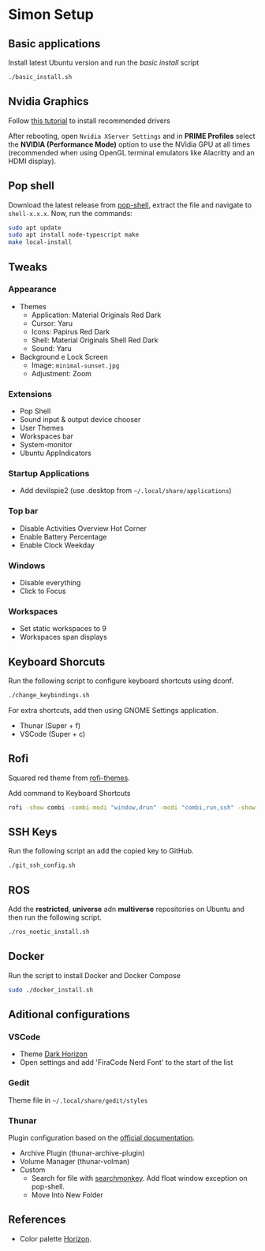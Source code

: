 # Simon Setup

## Basic applications

Install latest Ubuntu version and run the *basic install* script

```bash
./basic_install.sh
```

## Nvidia Graphics

Follow [this tutorial](https://linuxconfig.org/how-to-install-the-nvidia-drivers-on-ubuntu-20-04-focal-fossa-linux) to install recommended drivers

After rebooting, open `Nvidia XServer Settings` and in **PRIME Profiles** select the **NVIDIA (Performance Mode)** option to use the NVidia GPU at all times (recommended when using OpenGL terminal emulators like Alacritty and an HDMI display).

## Pop shell

Download the latest release from [pop-shell](https://github.com/pop-os/shell), extract the file and navigate to `shell-x.x.x`. Now, run the commands:

```bash
sudo apt update
sudo apt install node-typescript make
make local-install
```

## Tweaks

### Appearance

- Themes
    - Application: Material Originals Red Dark
    - Cursor: Yaru
    - Icons: Papirus Red Dark
    - Shell: Material Originals Shell Red Dark
    - Sound: Yaru
- Background e Lock Screen
    - Image: `minimal-sunset.jpg`
    - Adjustment: Zoom

### Extensions

- Pop Shell
- Sound input & output device chooser
- User Themes
- Workspaces bar
- System-monitor
- Ubuntu AppIndicators

### Startup Applications

- Add devilspie2 (use .desktop from `~/.local/share/applications`)

### Top bar

- Disable Activities Overview Hot Corner
- Enable Battery Percentage
- Enable Clock Weekday

### Windows

- Disable everything
- Click to Focus

### Workspaces

- Set static workspaces to 9
- Workspaces span displays

## Keyboard Shorcuts

Run the following script to configure keyboard shortcuts using dconf.

```bash
./change_keybindings.sh
```

For extra shortcuts, add then using GNOME Settings application.

- Thunar (Super + f)
- VSCode (Super + c)

## Rofi

Squared red theme from [rofi-themes](https://github.com/ulises-jeremias/rofi-themes).

Add command to Keyboard Shortcuts

```bash
rofi -show combi -combi-modi "window,drun" -modi "combi,run,ssh" -show-icons
```

## SSH Keys

Run the following script an add the copied key to GitHub.

```bash
./git_ssh_config.sh
```

## ROS

Add the **restricted**, **universe** adn **multiverse** repositories on Ubuntu and then run the following script.

```bash
./ros_noetic_install.sh
```

## Docker

Run the script to install Docker and Docker Compose

```bash
sudo ./docker_install.sh
```

## Aditional configurations

### VSCode

- Theme [Dark Horizon](https://github.com/mcagampan/dark-horizon)
- Open settings and add 'FiraCode Nerd Font' to the start of the list

### Gedit

Theme file in `~/.local/share/gedit/styles`

### Thunar

Plugin configuration based on the [official documentation](https://docs.xfce.org/xfce/thunar/start#thunar_plugins).
- Archive Plugin (thunar-archive-plugin)
- Volume Manager (thunar-volman)
- Custom
    - Search for file with [searchmonkey](https://askubuntu.com/questions/1085224/ubuntu-file-search-in-thunar). Add float window exception on pop-shell.
    - Move Into New Folder


## References

- Color palette [Horizon](https://horizontheme.netlify.app/).
